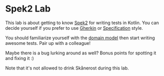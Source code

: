 # Spek2 Lab

This lab is about getting to know [Spek2](https://www.spekframework.org/) for writing tests in Kotlin.
You can decide yourself if you prefer to use [Gherkin](https://www.spekframework.org/gherkin/) or [Specification](https://www.spekframework.org/specification/) style.

You should familiarize yourself with the [domain model](https://github.com/johanhaleby/spek2-lab/tree/main/src/main/kotlin/se/haleby/lab/spek2/rps) then start writing
awesome tests. Pair up with a colleague!

Maybe there is a bug lurking around as well? Bonus points for spotting it and fixing it :)

Note that it's not allowed to drink Skånerost during this lab.